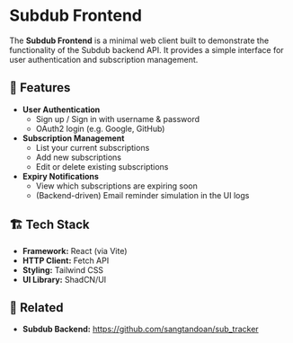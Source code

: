# Subdub Frontend

The **Subdub Frontend** is a minimal web client built to demonstrate the functionality of the Subdub backend API. It provides a simple interface for user authentication and subscription management.

## 🚀 Features

- **User Authentication**
    - Sign up / Sign in with username & password
    - OAuth2 login (e.g. Google, GitHub)
- **Subscription Management**
    - List your current subscriptions
    - Add new subscriptions
    - Edit or delete existing subscriptions
- **Expiry Notifications**
    - View which subscriptions are expiring soon
    - (Backend-driven) Email reminder simulation in the UI logs

## 🏗️ Tech Stack

- **Framework:** React (via Vite)
- **HTTP Client:** Fetch API
- **Styling:** Tailwind CSS
- **UI Library:** ShadCN/UI

## 🤝 Related

- **Subdub Backend:** https://github.com/sangtandoan/sub_tracker
